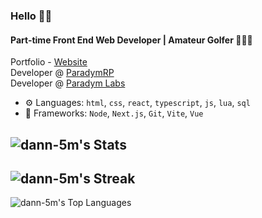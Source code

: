 ### Hello 👋🏼

#### Part-time Front End Web Developer | Amateur Golfer 🏌🏼‍♂️

Portfolio - [Website](https://danvine.co.uk)<br>
Developer @ [ParadymRP](https://paradym.gg)<br>
Developer @ [Paradym Labs](https://github.com/ParadymLabs)<br>

- ⚙️ Languages: `html`, `css`, `react`, `typescript`, `js`, `lua`, `sql`
- 🧰 Frameworks: `Node`, `Next.js`, `Git`, `Vite`, `Vue`

![dann-5m's Stats](https://github-readme-stats.vercel.app/api?username=dann-5m&theme=nord&show_icons=true&hide_border=true&count_private=true)
----------------------------------------
![dann-5m's Streak](https://github-readme-streak-stats.herokuapp.com/?user=dann-5m&theme=nord&hide_border=true)
----------------------------------------
![dann-5m's Top Languages](https://github-readme-stats.vercel.app/api/top-langs/?username=dann-5m&theme=nord&show_icons=true&hide_border=true&layout=compact)
